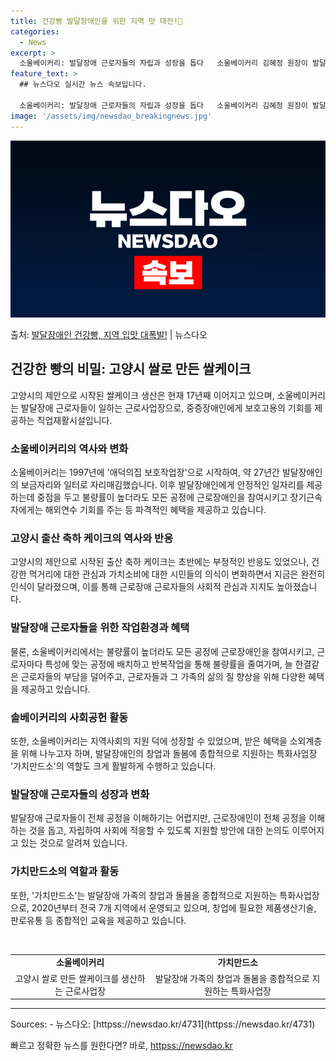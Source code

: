 ```yaml
---
title: 건강빵 발달장애인을 위한 지역 맛 대전!
categories:
  - News
excerpt: >
  소울베이커리: 발달장애 근로자들의 자립과 성장을 돕다   소울베이커리 김혜정 원장이 발달장애 근로자들이 만든…
feature_text: >
  ## 뉴스다오 실시간 뉴스 속보입니다.

  소울베이커리: 발달장애 근로자들의 자립과 성장을 돕다   소울베이커리 김혜정 원장이 발달장애 근로자들이 만든…
image: '/assets/img/newsdao_breakingnews.jpg'
---
```


![뉴스다오 속보](/assets/img/newsdao_breakingnews.jpg)

<p>출처: <a href="httpss://newsdao.kr/4731" rel="dofollow">발달장애인 건강빵, 지역 입맛 대폭발!</a> | 뉴스다오</p>

<h2 data-ke-size="size26">건강한 빵의 비밀: 고양시 쌀로 만든 쌀케이크</h2>
<p data-ke-size="size16">고양시의 제안으로 시작된 쌀케이크 생산은 현재 17년째 이어지고 있으며, 소울베이커리는 발달장애 근로자들이 일하는 근로사업장으로, 중증장애인에게 보호고용의 기회를 제공하는 직업재활시설입니다.</p>

<h3 data-ke-size="size24">소울베이커리의 역사와 변화</h3>
<p data-ke-size="size16">소울베이커리는 1997년에 '애덕의집 보호작업장'으로 시작하여, 약 27년간 발달장애인의 보금자리와 일터로 자리매김했습니다. 이후 발달장애인에게 안정적인 일자리를 제공하는데 중점을 두고 불량률이 높더라도 모든 공정에 근로장애인을 참여시키고 장기근속자에게는 해외연수 기회를 주는 등 파격적인 혜택을 제공하고 있습니다.</p>

<h3 data-ke-size="size24">고양시 출산 축하 케이크의 역사와 반응</h3>
<p data-ke-size="size16">고양시의 제안으로 시작된 출산 축하 케이크는 초반에는 부정적인 반응도 있었으나, 건강한 먹거리에 대한 관심과 가치소비에 대한 시민들의 의식이 변화하면서 지금은 완전히 인식이 달라졌으며, 이를 통해 근로장애 근로자들의 사회적 관심과 지지도 높아졌습니다.</p>

<h3 data-ke-size="size24">발달장애 근로자들을 위한 작업환경과 혜택</h3>
<p data-ke-size="size16">물론, 소울베이커리에서는 불량률이 높더라도 모든 공정에 근로장애인을 참여시키고, 근로자마다 특성에 맞는 공정에 배치하고 반복작업을 통해 불량률을 줄여가며, 늘 한결같은 근로자들의 부담을 덜어주고, 근로자들과 그 가족의 삶의 질 향상을 위해 다양한 혜택을 제공하고 있습니다.</p>

<h3 data-ke-size="size24">솔베이커리의 사회공헌 활동</h3>
<p data-ke-size="size16">또한, 소울베이커리는 지역사회의 지원 덕에 성장할 수 있었으며, 받은 혜택을 소외계층을 위해 나누고자 하며, 발달장애인의 창업과 돌봄에 종합적으로 지원하는 특화사업장 '가치만드소'의 역할도 크게 활발하게 수행하고 있습니다.</p>

<h3 data-ke-size="size24">발달장애 근로자들의 성장과 변화</h3>
<p data-ke-size="size16">발달장애 근로자들이 전체 공정을 이해하기는 어렵지만, 근로장애인이 전체 공정을 이해하는 것을 돕고, 자립하여 사회에 적응할 수 있도록 지원할 방안에 대한 논의도 이루어지고 있는 것으로 알려져 있습니다.</p>

<h3 data-ke-size="size24">가치만드소의 역할과 활동</h3>
<p data-ke-size="size16">또한, '가치만드소'는 발달장애 가족의 창업과 돌봄을 종합적으로 지원하는 특화사업장으로, 2020년부터 전국 7개 지역에서 운영되고 있으며, 창업에 필요한 제품생산기술, 판로유통 등 종합적인 교육을 제공하고 있습니다.</p>

<p data-ke-size="size16">&nbsp;</p>

<table>
  <tbody>
    <tr>
      <td style="text-align: center; height: 17px;"><b>소울베이커리</b></td>
      <td style="text-align: center; height: 17px;"><b>가치만드소</b></td>
    </tr>
    <tr>
      <td style="text-align: center; height: 17px;">고양시 쌀로 만든 쌀케이크를 생산하는 근로사업장</td>
      <td style="text-align: center; height: 17px;">발달장애 가족의 창업과 돌봄을 종합적으로 지원하는 특화사업장</td>
    </tr>
  </tbody>
</table>

<hr>
Sources:
- 뉴스다오: [httpss://newsdao.kr/4731](httpss://newsdao.kr/4731) 

빠르고 정확한 뉴스를 원한다면? 바로, <a href="httpss://newsdao.kr" rel="dofollow">httpss://newsdao.kr</a>


